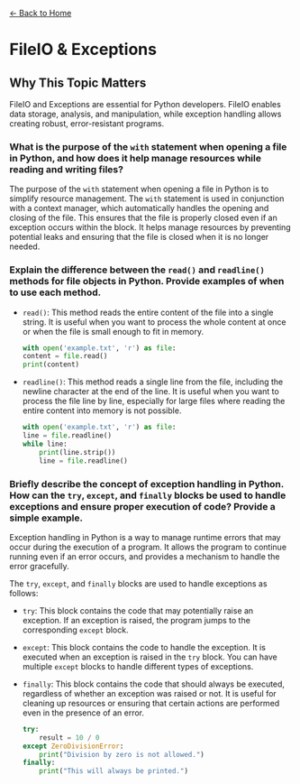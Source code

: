 [&leftarrow; Back to Home](../README.md)

# FileIO & Exceptions

## Why This Topic Matters

FileIO and Exceptions are essential for Python developers. FileIO enables data storage, analysis, and manipulation, while exception handling allows creating robust, error-resistant programs.

### **What is the purpose of the `with` statement when opening a file in Python, and how does it help manage resources while reading and writing files?**

The purpose of the `with` statement when opening a file in Python is to simplify resource management. The `with` statement is used in conjunction with a context manager, which automatically handles the opening and closing of the file. This ensures that the file is properly closed even if an exception occurs within the block. It helps manage resources by preventing potential leaks and ensuring that the file is closed when it is no longer needed.

### **Explain the difference between the `read()` and `readline()` methods for file objects in Python. Provide examples of when to use each method.**

- `read()`: This method reads the entire content of the file into a single string. It is useful when you want to process the whole content at once or when the file is small enough to fit in memory.

    ```python
    with open('example.txt', 'r') as file:
    content = file.read()
    print(content)
    ```
- `readline()`: This method reads a single line from the file, including the newline character at the end of the line. It is useful when you want to process the file line by line, especially for large files where reading the entire content into memory is not possible.

    ```python
    with open('example.txt', 'r') as file:
    line = file.readline()
    while line:
        print(line.strip())
        line = file.readline()
    ```

### **Briefly describe the concept of exception handling in Python. How can the `try`, `except`, and `finally` blocks be used to handle exceptions and ensure proper execution of code? Provide a simple example.**

Exception handling in Python is a way to manage runtime errors that may occur during the execution of a program. It allows the program to continue running even if an error occurs, and provides a mechanism to handle the error gracefully.

The `try`, `except`, and `finally` blocks are used to handle exceptions as follows:

- `try`: This block contains the code that may potentially raise an exception. If an exception is raised, the program jumps to the corresponding `except` block.
- `except`: This block contains the code to handle the exception. It is executed when an exception is raised in the `try` block. You can have multiple `except` blocks to handle different types of exceptions.
- `finally`: This block contains the code that should always be executed, regardless of whether an exception was raised or not. It is useful for cleaning up resources or ensuring that certain actions are performed even in the presence of an error.


    ```python
    try:
        result = 10 / 0
    except ZeroDivisionError:
        print("Division by zero is not allowed.")
    finally:
        print("This will always be printed.")
    ```